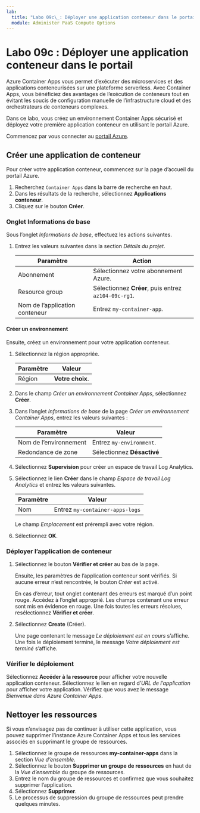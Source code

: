 ```yaml
---
lab:
  title: "Labo 09c\_: Déployer une application conteneur dans le portail"
  module: Administer PaaS Compute Options
---
```


# Labo 09c : Déployer une application conteneur dans le portail

Azure Container Apps vous permet d’exécuter des microservices et des applications conteneurisées sur une plateforme serverless. Avec Container Apps, vous bénéficiez des avantages de l’exécution de conteneurs tout en évitant les soucis de configuration manuelle de l’infrastructure cloud et des orchestrateurs de conteneurs complexes.

Dans ce labo, vous créez un environnement Container Apps sécurisé et déployez votre première application conteneur en utilisant le portail Azure.

Commencez par vous connecter au [portail Azure](https://portal.azure.com).

## Créer une application de conteneur

Pour créer votre application conteneur, commencez sur la page d’accueil du portail Azure.

1. Recherchez `Container Apps` dans la barre de recherche en haut.
1. Dans les résultats de la recherche, sélectionnez **Applications conteneur**.
1. Cliquez sur le bouton **Créer**.

### Onglet Informations de base

Sous l’onglet *Informations de base*, effectuez les actions suivantes.

1. Entrez les valeurs suivantes dans la section *Détails du projet*.

    | Paramètre | Action |
    |---|---|
    | Abonnement | Sélectionnez votre abonnement Azure. |
    | Resource group | Sélectionnez **Créer**, puis entrez `az104-09c-rg1`. |
    | Nom de l’application conteneur |  Entrez `my-container-app`. |

#### Créer un environnement

Ensuite, créez un environnement pour votre application conteneur.

1. Sélectionnez la région appropriée.

    | Paramètre | Valeur |
    |--|--|
    | Région | **Votre choix**. |

1. Dans le champ *Créer un environnement Container Apps*, sélectionnez **Créer**.
1. Dans l’onglet *Informations de base* de la page *Créer un environnement Container Apps*, entrez les valeurs suivantes :

    | Paramètre | Valeur |
    |--|--|
    | Nom de l’environnement | Entrez `my-environment`. |
    | Redondance de zone | Sélectionnez **Désactivé** |

1. Sélectionnez **Supervision** pour créer un espace de travail Log Analytics.
1. Sélectionnez le lien **Créer** dans le champ *Espace de travail Log Analytics* et entrez les valeurs suivantes.

    | Paramètre | Valeur |
    |--|--|
    | Nom | Entrez `my-container-apps-logs` |
  
    Le champ *Emplacement* est prérempli avec votre région.

1. Sélectionnez **OK**.


### Déployer l’application de conteneur

1. Sélectionnez le bouton **Vérifier et créer** au bas de la page.  

    Ensuite, les paramètres de l’application conteneur sont vérifiés. Si aucune erreur n’est rencontrée, le bouton *Créer* est activé.  

    En cas d’erreur, tout onglet contenant des erreurs est marqué d’un point rouge.  Accédez à l’onglet approprié. Les champs contenant une erreur sont mis en évidence en rouge.  Une fois toutes les erreurs résolues, resélectionnez **Vérifier et créer**.

1. Sélectionnez **Create** (Créer).

    Une page contenant le message *Le déploiement est en cours* s’affiche.  Une fois le déploiement terminé, le message *Votre déploiement est terminé* s’affiche.
   
### Vérifier le déploiement

Sélectionnez **Accéder à la ressource** pour afficher votre nouvelle application conteneur.  Sélectionnez le lien en regard d’*URL de l’application* pour afficher votre application. Vérifiez que vous avez le message *Bienvenue dans Azure Container Apps*.

## Nettoyer les ressources

Si vous n’envisagez pas de continuer à utiliser cette application, vous pouvez supprimer l’instance Azure Container Apps et tous les services associés en supprimant le groupe de ressources.

1. Sélectionnez le groupe de ressources **my-container-apps** dans la section *Vue d’ensemble*.
1. Sélectionnez le bouton **Supprimer un groupe de ressources** en haut de la *Vue d’ensemble* du groupe de ressources.
1. Entrez le nom du groupe de ressources et confirmez que vous souhaitez supprimer l’application. 
1. Sélectionnez **Supprimer**.
1. Le processus de suppression du groupe de ressources peut prendre quelques minutes.
